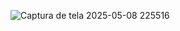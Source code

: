 ![Captura de tela 2025-05-08 225516](https://github.com/user-attachments/assets/695e3c26-2e43-4127-b1e7-e5145761d218)

